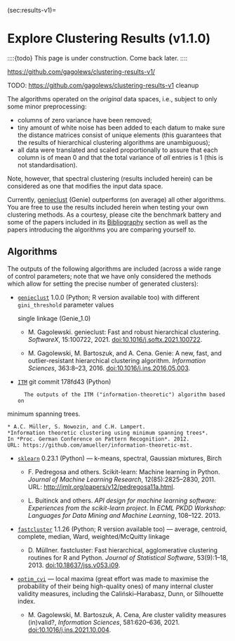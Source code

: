 





(sec:results-v1)=
# Explore Clustering Results (v1.1.0)


::::{todo}
This page is under construction. Come back later.
::::


https://github.com/gagolews/clustering-results-v1/


TODO: https://github.com/gagolews/clustering-results-v1 cleanup

The algorithms operated on the *original* data spaces,
i.e., subject to only some minor preprocessing:

* columns of zero variance have been removed;
* tiny amount of white noise has been added to each datum to make sure the
    distance matrices consist of unique elements (this guarantees that the
    results of hierarchical clustering algorithms are unambiguous);
* all data were translated and scaled proportionally
    to assure that each column is of mean 0 and that the total variance
    of *all* entries is 1 (this is not standardisation).


Note, however, that spectral clustering (results included herein)
can be considered as one that modifies the input data space.




Currently, [genieclust](https://genieclust.gagolewski.com) (Genie)
outperforms (on average) all other algorithms.
You are free to use the results included herein when testing
your own clustering methods.
As a courtesy, please cite the benchmark battery and
some of the papers included in its
[Bibliography](https://github.com/gagolews/clustering_benchmarks_v1/blob/master/README.md#bibliography) section
as well as the papers introducing the algorithms you are comparing yourself to.




## Algorithms

The outputs of the following algorithms are included
(across a wide range of control parameters; note that we have only considered
the methods which allow for setting the precise number of generated clusters):

* [`genieclust`](https://genieclust.gagolewski.com)
    1.0.0 (Python; R version available too)
    with different `gini_threshold` parameter values

    single linkage (Genie_1.0)

    * M. Gagolewski. genieclust: Fast and robust hierarchical
    clustering. *SoftwareX*, 15:100722, 2021. [doi:10.1016/j.softx.2021.100722](https://dx.doi.org/10.1016/j.softx.2021.100722).

    * M. Gagolewski, M. Bartoszuk, and A. Cena. Genie: A new, fast,
    and outlier-resistant hierarchical clustering algorithm.
    *Information Sciences*, 363:8–23, 2016. [doi:10.1016/j.ins.2016.05.003](https://dx.doi.org/10.1016/j.ins.2016.05.003).



* [`ITM`](https://github.com/amueller/information-theoretic-mst)
    git commit 178fd43 (Python)

        The outputs of the ITM ("information-theoretic") algorithm based on
minimum spanning trees.


    * A.C. Müller, S. Nowozin, and C.H. Lampert.
    *Information theoretic clustering using minimum spanning trees*.
    In *Proc. German Conference on Pattern Recognition*. 2012.
    URL: https://github.com/amueller/information-theoretic-mst.



* [`sklearn`](https://scikit-learn.org/stable/modules/clustering.html)
    0.23.1 (Python) — k-means, spectral, Gaussian mixtures, Birch

    * F. Pedregosa and others. Scikit-learn: Machine learning in Python.
    *Journal of Machine Learning Research*, 12(85):2825–2830, 2011.
    URL: http://jmlr.org/papers/v12/pedregosa11a.html.

    * L. Buitinck and others. *API design for machine learning software:
    Experiences from the scikit-learn project*. In *ECML PKDD Workshop:
    Languages for Data Mining and Machine Learning*, 108–122. 2013.


* [`fastcluster`](http://www.danifold.net/fastcluster.html) 1.1.26
    (Python; R version available too) — average, centroid, complete,
    median, Ward, weighted/McQuitty linkage

    * D. Müllner. fastcluster: Fast hierarchical, agglomerative clustering
    routines for R and Python. *Journal of Statistical Software*,
    53(9):1–18, 2013. [doi:10.18637/jss.v053.i09](https://dx.doi.org/10.18637/jss.v053.i09).


* [`optim_cvi`](https://github.com/gagolews/optim_cvi) —
    local maxima (great effort was made to maximise the probability of their
    being high-quality ones) of many internal cluster validity measures,
    including the Caliński–Harabasz, Dunn, or Silhouette index.

    * M. Gagolewski, M. Bartoszuk, A. Cena,
    Are cluster validity measures (in)valid?,
    *Information Sciences*, 581:620–636, 2021.
    [doi:10.1016/j.ins.2021.10.004](https://dx.doi.org/10.1016/j.ins.2021.10.004).


